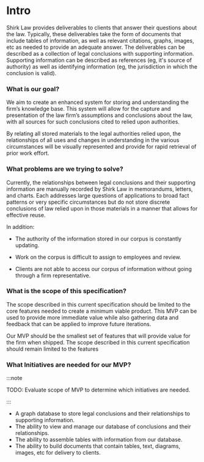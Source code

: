 # Intro

Shirk Law provides deliverables to clients that answer their questions about the law. Typically, these deliverables take the form of documents that include tables of information, as well as relevant citations, graphs, images, etc as needed to provide an adequate answer. The deliverables can be described as a collection of legal conclusions with supporting information. Supporting information can be described as references (eg, it's source of authority) as well as identifying information (eg, the jurisdiction in which the conclusion is valid).

### What is our goal?

We aim to create an enhanced system for storing and understanding the firm’s knowledge base. This system will allow for the capture and presentation of the law firm’s assumptions and conclusions about the law, with all sources for such conclusions cited to relied upon authorities.

By relating all stored materials to the legal authorities relied upon, the relationships of all uses and changes in understanding in the various circumstances will be visually represented and provide for rapid retrieval of prior work effort.

### What problems are we trying to solve?

Currently, the relationships between legal conclusions and their supporting information are manually recorded by Shirk Law in memorandums, letters, and charts. Each addresses large questions of applications to broad fact patterns or very specific circumstances but do not store discrete conclusions of law relied upon in those materials in a manner that allows for effective reuse.

In addition:

- The authority of the information stored in our corpus is constantly updating.

- Work on the corpus is difficult to assign to employees and review.

- Clients are not able to access our corpus of information without going through a firm representative.

### What is the scope of this specification?

The scope described in this current specification should be limited to the core features needed to create a minimum viable product. This MVP can be used to provide more immediate value while also gathering data and feedback that can be applied to improve future iterations.

Our MVP should be the smallest set of features that will provide value for the firm when shipped. The scope described in this current specification should remain limited to the features

### What Initiatives are needed for our MVP?

:::note

TODO: Evaluate scope of MVP to determine which initiatives are needed.

:::

- A graph database to store legal conclusions and their relationships to supporting information.
- The ability to view and manage our database of conclusions and their relationships.
- The ability to assemble tables with information from our database.
- The ability to build documents that contain tables, text, diagrams, images, etc for delivery to clients.
